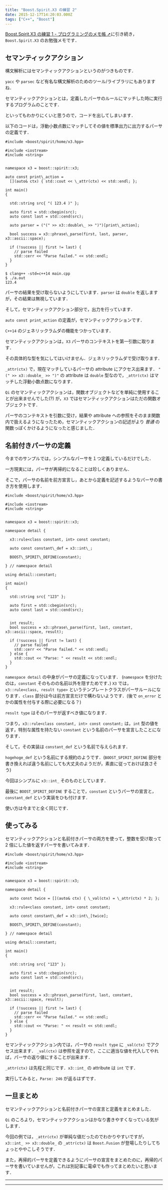 ```yaml
---
title: "Boost.Spirit.X3 の練習 2"
date: 2015-12-17T14:20:03.000Z
tags: ["C++", "Boost"]
---
```


[Boost.Spirit.X3 の練習 1 - プログラミングのメモ帳 ➚](http://agtn.hatenablog.com/entry/2015/12/17/190505)に引き続き，`Boost.Spirit.X3` のお勉強メモです．

## セマンティックアクション

構文解析にはセマンティックアクションというのがつきものです．

`yacc` や `parsec` など有名な構文解析のためのツール/ライブラリにもありますね．

セマンティックアクションとは，定義したパーサのルールにマッチした時に実行するプログラムのことです．

といってもわかりにくいと思うので，コードを出してしまいます．

以下のコードは，浮動小数点数にマッチしてその値を標準出力に出力するパーサの定義です．

```
#include <boost/spirit/home/x3.hpp>

#include <iostream>
#include <string>


namespace x3 = boost::spirit::x3;

auto const print\_action =
  [](auto& ctx) { std::cout << \_attr(ctx) << std::endl; };

int main()
{

  std::string src{ "( 123.4 )" };

  auto first = std::cbegin(src);
  auto const last = std::cend(src);

  auto parser = ("(" >> x3::double\_ >> ")")[print\_action];

  bool success = x3::phrase\_parse(first, last, parser, x3::ascii::space);

  if (!success || first != last) {
    // parse failed
    std::cerr << "Parse failed." << std::endl;
  }
}

```

```
$ clang++ -std=c++14 main.cpp
$ ./a.out
123.4
```

パーサの結果を受け取らないようにしています．`parser` は `double` を返しますが，その結果は無視しています．

そして，セマンティックアクション部分で，出力を行っています．

`auto const print_action` の定義が，セマンティックアクションです．

`C++14` のジェネリックラムダの機能をつかっています．

セマンティックアクションは，`X3` パーサのコンテキストを第一引数に取ります．

その具体的な型を気にしてはいけません．ジェネリックラムダで受け取ります．

`_attr(ctx)` で，現在マッチしているパーサの attribute にアクセス出来ます．
`"(" >> x3::double_ >> ")"` の attribute は `double` 型なので，`_attr(ctx)` はマッチした浮動小数点数になります．

`Qi` のセマンティックアクションは，関数オブジェクトなどを単純に使用することが出来ませんでした(?) が，`X3` ではセマンティックアクションはただの関数オブジェクトです．

パーサのコンテキストを引数に受け，結果や attribute への参照をそのまま関数内で扱えるようになったため，セマンティックアクションの記述がより _普通_ の関数っぽくかけるようになったと感じました．

## 名前付きパーサの定義

今までのサンプルでは，シンプルなパーサを１つ定義しているだけでした．

一方現実には，パーサが再帰的になることは珍しくありません．

そこで，パーサの名前を前方宣言し，あとから定義を記述するようなパーサの書き方を使用します．

```
#include <boost/spirit/home/x3.hpp>

#include <iostream>
#include <string>


namespace x3 = boost::spirit::x3;

namespace detail {

  x3::rule<class constant, int> const constant;

  auto const constant\_def = x3::int\_;

  BOOST\_SPIRIT\_DEFINE(constant);

} // namespace detail

using detail::constant;

int main()
{

  std::string src{ "123" };

  auto first = std::cbegin(src);
  auto const last = std::cend(src);


  int result;
  bool success = x3::phrase\_parse(first, last, constant, x3::ascii::space, result);

  if (!success || first != last) {
    // parse failed
    std::cerr << "Parse failed." << std::endl;
  } else {
    std::cout << "Parse: " << result << std::endl;
  }
}

```

`namespace detail` の中身がパーサの定義になっています．
(`namespace` を分けたのは，`constant` そのものの名前以外を隠すためです．)
`X3` では，`x3::rule<class, result type>` というテンプレートクラスがパーサルールになります．`class` 部分は今は前方宣言だけで構わないようです．(後で `on_error` とかの属性を付与する際に必要になる？)

`result type` はそのパーサが返すべき値になります．

つまり，`x3::rule<class constant, int> const constant;` は，`int` 型の値を返す，特別な属性を持たない `constant` という名前のパーサを宣言したことになります．

そして，その実装は `constant_def` という名前で与えられます．

`hogehoge_def` という名前にする規約のようです．(`BOOST_SPIRIT_DEFINE` 部分を書き換えれば違う名前にしても大丈夫のようだが，素直に従っておけば良さそう)

今回はシンプルに `x3::int_` そのものとしています．

最後に `BOOST_SPIRIT_DEFINE` することで，`constant` というパーサの宣言と，`constant_def` という実装をひも付けます．

使い方は今までと全く同じです．

## 使ってみる

セマンティックアクションと名前付きパーサの両方を使って，整数を受け取って 2 倍にした値を返すパーサを書いてみます．

```
#include <boost/spirit/home/x3.hpp>

#include <iostream>
#include <string>


namespace x3 = boost::spirit::x3;

namespace detail {

  auto const twice = [](auto& ctx) { \_val(ctx) = \_attr(ctx) * 2; };

  x3::rule<class constant, int> const constant;

  auto const constant\_def = x3::int\_[twice];

  BOOST\_SPIRIT\_DEFINE(constant);

} // namespace detail

using detail::constant;

int main()
{

  std::string src{ "123" };

  auto first = std::cbegin(src);
  auto const last = std::cend(src);


  int result;
  bool success = x3::phrase\_parse(first, last, constant, x3::ascii::space, result);

  if (!success || first != last) {
    // parse failed
    std::cerr << "Parse failed." << std::endl;
  } else {
    std::cout << "Parse: " << result << std::endl;
  }
}

```

セマンティックアクション内では，パーサの `result type` に `_val(ctx)` でアクセス出来ます．
`_val(ctx)` は参照を返すので，ここに適当な値を代入してやれば，パーサの返り値にすることが出来ます．

`_attr(ctx)` は先程と同じです．`x3::int_` の attribute は `int` です．

実行してみると，`Parse: 246` が返るはずです．

## 一旦まとめ

セマンティックアクションと名前付きパーサの宣言と定義をまとめました．

`Qi` のころより，セマンティックアクションはかなり書きやすくなっている気がします．

今回の例では，`_attr(ctx)` が単純な値だったのでわかりやすいですが，`x3::int_ >> x3::double_` の `_attr(ctx)` は `Boost.Fusion` が登場したりしてちょっとややこしそうです．

また，再帰的パーサを定義できるようにパーサの宣言をまとめたのに，再帰的パーサを書いていませんが，これは別記事に電卓でも作ってまとめたいと思います．

---

---
